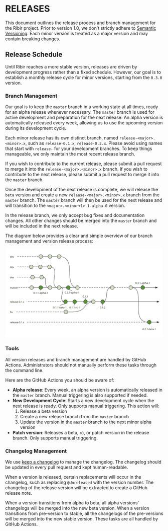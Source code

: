 # RELEASES

This document outlines the release process and branch management for the Ribir project. Prior to version 1.0, we don't strictly adhere to [Semantic Versioning](https://semver.org/). Each minor version is treated as a major version and may contain breaking changes. 

## Release Schedule

Until Ribir reaches a more stable version, releases are driven by development progress rather than a fixed schedule. However, our goal is to establish a monthly release cycle for minor versions, starting from the `0.3.0` version.

### Branch Management

Our goal is to keep the `master` branch in a working state at all times, ready for an alpha release whenever necessary. The `master` branch is used for active development and preparation for the next release. An alpha version is automatically released every week, allowing us to use the upcoming version during its development cycle.

Each minor release has its own distinct branch, named `release-<major>.<minor>.x`, such as `release-0.1.x`, `release-0.2.x`. Please avoid using names that start with `release-` for your development branches. To keep things manageable, we only maintain the most recent release branch.

If you wish to contribute to the current release, please submit a pull request to merge it into the `release-<major>.<minor>.x` branch. If you wish to contribute to the next release, please submit a pull request to merge it into the `master` branch.

Once the development of the next release is complete, we will release the `beta` version and create a new `release-<major>.<minor>.x` branch from the `master` branch. The `master` branch will then be used for the next release and will transition to the `<major>.<minor+1>.1-alpha-0` version.

In the release branch, we only accept bug fixes and documentation changes. All other changes should be merged into the `master` branch and will be included in the next release.

The diagram below provides a clear and simple overview of our branch management and version release process:

![Branch Management](./static/release-and-branch.svg)

### Tools

All version releases and branch management are handled by GitHub Actions. Administrators should not manually perform these tasks through the command line.

Here are the GitHub Actions you should be aware of:

- **Alpha release**: Every week, an alpha version is automatically released in the `master` branch. Manual triggering is also supported if needed.
- **New Development Cycle**: Starts a new development cycle when the next release is ready. Only supports manual triggering. This action will:
  1. Release a beta version
  2. Create a new release branch from the `master` branch
  3. Update the version in the `master` branch to the next minor alpha version
- **Patch version**: Releases a beta, rc, or patch version in the release branch. Only supports manual triggering.

### Changelog Management

We use [keep a changelog](https://keepachangelog.com/en/1.0.0/) to manage the changelog. The changelog should be updated in every pull request and kept human-readable.

When a version is released, certain replacements will occur in the changelog, such as replacing `@Unreleased` with the version number. The changelog of the release version will be extracted to create a GitHub release note.

When a version transitions from alpha to beta, all alpha versions' changelogs will be merged into the new beta version. When a version transitions from pre-version to stable, all the changelogs of the pre-versions will be merged into the new stable version. These tasks are all handled by GitHub Actions.